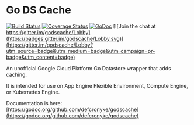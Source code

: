 # Go DS Cache  
  
[![Build Status](https://travis-ci.org/defcronyke/godscache.svg?branch=master)](https://travis-ci.org/defcronyke/godscache)
[![Coverage Status](https://coveralls.io/repos/github/defcronyke/godscache/badge.svg?branch=master)](https://coveralls.io/github/defcronyke/godscache?branch=master)
[![GoDoc](https://godoc.org/github.com/defcronyke/godscache?status.png)](https://godoc.org/github.com/defcronyke/godscache) [![Join the chat at https://gitter.im/godscache/Lobby](https://badges.gitter.im/godscache/Lobby.svg)](https://gitter.im/godscache/Lobby?utm_source=badge&utm_medium=badge&utm_campaign=pr-badge&utm_content=badge)

An unofficial Google Cloud Platform Go Datastore wrapper that adds caching.  
  
It is intended for use on App Engine Flexible Environment, Compute Engine, or Kubernetes Engine.  
  
Documentation is here: [https://godoc.org/github.com/defcronyke/godscache](https://godoc.org/github.com/defcronyke/godscache)  
